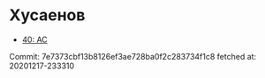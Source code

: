 # Хусаенов
- [40: AC](40.md)

Commit: 7e7373cbf13b8126ef3ae728ba0f2c283734f1c8
 fetched at: 20201217-233310
